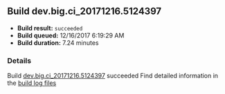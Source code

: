 ## Build dev.big.ci_20171216.5124397
- **Build result:** `succeeded`
- **Build queued:** 12/16/2017 6:19:29 AM
- **Build duration:** 7.24 minutes
### Details
Build [dev.big.ci_20171216.5124397](https://winappstudio.visualstudio.com/web/build.aspx?pcguid=a4ef43be-68ce-4195-a619-079b4d9834c2&builduri=vstfs%3a%2f%2f%2fBuild%2fBuild%2f24397) succeeded
Find detailed information in the [build log files](https://uwpctdiags.blob.core.windows.net/buildlogs/dev.big.ci_20171216.5124397_logs.zip)
